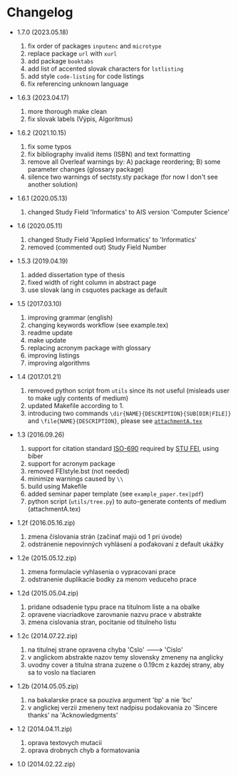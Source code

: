 # Changelog
 - 1.7.0 (2023.05.18)
   1. fix order of packages `inputenc` and `microtype`
   2. replace package `url` with `xurl`
   3. add package `booktabs`
   4. add list of accented slovak characters for `lstlisting`
   5. add style `code-listing` for code listings
   6. fix referencing unknown language

 - 1.6.3 (2023.04.17)
   1. more thorough make clean
   2. fix slovak labels (Výpis, Algoritmus)

 - 1.6.2 (2021.10.15)
   1. fix some typos
   2. fix bibliography invalid items (ISBN) and text formatting
   3. remove all Overleaf warnings by: A) package reordering; B) some parameter changes (glossary package)
   4. silence two warnings of sectsty.sty package (for now I don't see another solution)

 - 1.6.1 (2020.05.13)
   1. changed Study Field 'Informatics' to AIS version 'Computer Science'

 - 1.6 (2020.05.11)
   1. changed Study Field 'Applied Informatics' to 'Informatics'
   2. removed (commented out) Study Field Number

 - 1.5.3 (2019.04.19)
   1. added dissertation type of thesis
   2. fixed width of right column in abstract page
   3. use slovak lang in csquotes package as default

 - 1.5 (2017.03.10)
   1. improving grammar (english)
   2. changing keywords workflow (see example.tex)
   3. readme update
   4. make update
   5. replacing acronym package with glossary
   6. improving listings
   7. improving algorithms

 - 1.4 (2017.01.21)
   1. removed python script from `utils` since its not useful (misleads user to make ugly contents of medium)
   2. updated Makefile according to 1.
   3. introducing two commands `\dir{NAME}{DESCRIPTION}{SUB[DIR|FILE]}` and `\file{NAME}{DESCRIPTION}`, please see [`attachmentA.tex`](https://github.com/Kyslik/FEIStyle/blob/master/includes/attachmentA.tex)

 - 1.3 (2016.09.26)
   1. support for citation standard [ISO-690](https://github.com/michal-h21/biblatex-iso690) required by [STU FEI](http://www.fei.stuba.sk/sk/kniznica-fei/vzory-bibliografickych-odkazov-a-citovanie.html?page_id=1756), using biber
   2. support for acronym package
   3. removed FEIstyle.bst (not needed)
   4. minimize warnings caused by `\\`
   5. build using Makefile
   6. added seminar paper template (see `example_paper.tex|pdf`)
   7. python script (`utils/tree.py`) to auto-generate contents of medium (attachmentA.tex)

 - 1.2f (2016.05.16.zip)
   1. zmena číslovania strán (začínať majú od 1 pri úvode)
   2. odstránenie nepovinných vyhlásení a poďakovaní z default ukážky

 - 1.2e (2015.05.12.zip)
   1. zmena formulacie vyhlasenia o vypracovani prace
   2. odstranenie duplikacie bodky za menom veduceho prace

 - 1.2d (2015.05.04.zip)
   1. pridane odsadenie typu prace na titulnom liste a na obalke
   2. opravene viacriadkove zarovnanie nazvu prace v abstrakte
   3. zmena cislovania stran, pocitanie od titulneho listu

 - 1.2c (2014.07.22.zip)
   1. na titulnej strane opravena chyba 'Cslo' ---> 'Cislo'
   2. v anglickom abstrakte nazov temy slovensky zmeneny na anglicky
   3. uvodny cover a titulna strana zuzene o 0.19cm z kazdej strany, aby sa to voslo na tlaciaren

 - 1.2b (2014.05.05.zip)
   1. na bakalarske prace sa pouziva argument 'bp' a nie 'bc'
   2. v anglickej verzii zmeneny text nadpisu podakovania zo 'Sincere thanks' na 'Acknowledgments'
  
 - 1.2 (2014.04.11.zip)
   1. oprava textovych mutacii
   2. oprava drobnych chyb a formatovania
  
 - 1.0 (2014.02.22.zip)

